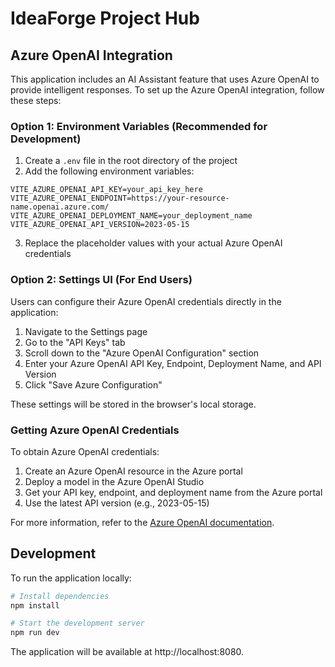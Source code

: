 # IdeaForge Project Hub

## Azure OpenAI Integration

This application includes an AI Assistant feature that uses Azure OpenAI to provide intelligent responses. To set up the Azure OpenAI integration, follow these steps:

### Option 1: Environment Variables (Recommended for Development)

1. Create a `.env` file in the root directory of the project
2. Add the following environment variables:

```
VITE_AZURE_OPENAI_API_KEY=your_api_key_here
VITE_AZURE_OPENAI_ENDPOINT=https://your-resource-name.openai.azure.com/
VITE_AZURE_OPENAI_DEPLOYMENT_NAME=your_deployment_name
VITE_AZURE_OPENAI_API_VERSION=2023-05-15
```

3. Replace the placeholder values with your actual Azure OpenAI credentials

### Option 2: Settings UI (For End Users)

Users can configure their Azure OpenAI credentials directly in the application:

1. Navigate to the Settings page
2. Go to the "API Keys" tab
3. Scroll down to the "Azure OpenAI Configuration" section
4. Enter your Azure OpenAI API Key, Endpoint, Deployment Name, and API Version
5. Click "Save Azure Configuration"

These settings will be stored in the browser's local storage.

### Getting Azure OpenAI Credentials

To obtain Azure OpenAI credentials:

1. Create an Azure OpenAI resource in the Azure portal
2. Deploy a model in the Azure OpenAI Studio
3. Get your API key, endpoint, and deployment name from the Azure portal
4. Use the latest API version (e.g., 2023-05-15)

For more information, refer to the [Azure OpenAI documentation](https://learn.microsoft.com/en-us/azure/ai-services/openai/).

## Development

To run the application locally:

```bash
# Install dependencies
npm install

# Start the development server
npm run dev
```

The application will be available at http://localhost:8080.

